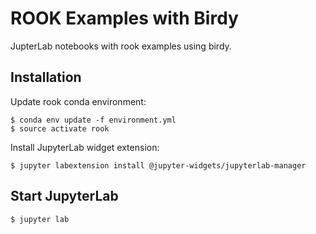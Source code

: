 # ROOK Examples with Birdy

JupterLab notebooks with rook examples using birdy.

## Installation

Update rook conda environment:

    $ conda env update -f environment.yml
    $ source activate rook

Install JupyterLab widget extension:

    $ jupyter labextension install @jupyter-widgets/jupyterlab-manager


## Start JupyterLab

    $ jupyter lab
